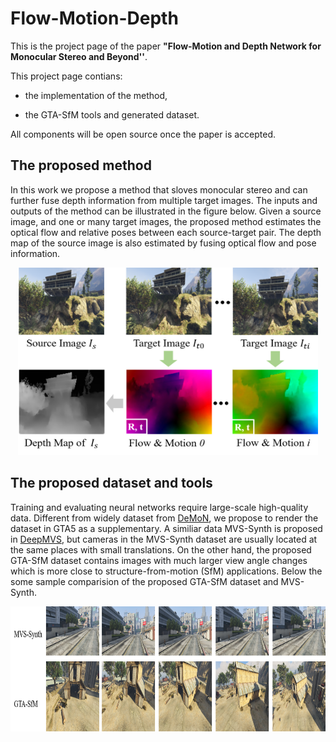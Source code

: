 # Flow-Motion-Depth

This is the project page of the paper **"Flow-Motion and Depth Network for Monocular Stereo and Beyond''**.

This project page contians:

* the implementation of the method,

* the GTA-SfM tools and generated dataset.

All components will be open source once the paper is accepted.

## The proposed method

In this work we propose a method that sloves monocular stereo and can further fuse depth information from multiple target images. The inputs and outputs of the method can be illustrated in the figure below. Given a source image, and one or many target images, the proposed method estimates the optical flow and relative poses between each source-target pair. The depth map of the source image is also estimated by fusing optical flow and pose information.

<p align="center">
<img src="fig/input_output.png" alt="input_output" width = "480" height = "300">
</p>

## The proposed dataset and tools

Training and evaluating neural networks require large-scale high-quality data. Different from widely dataset from [DeMoN](https://github.com/lmb-freiburg/demon), we propose to render the dataset in GTA5 as a supplementary. A similiar data MVS-Synth is proposed in [DeepMVS](https://phuang17.github.io/DeepMVS/index.html), but cameras in the MVS-Synth dataset are usually located at the same places with small translations. On the other hand, the proposed GTA-SfM dataset contains images with much larger view angle changes which is more close to structure-from-motion (SfM) applications. Below the some sample comparision of the proposed GTA-SfM dataset and MVS-Synth.

<p align="center">
<img src="fig/result.png" alt="dataset_compare" width = "900" height = "200">
</p>
